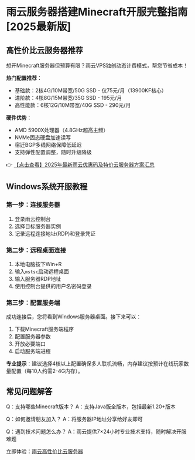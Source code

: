 # 雨云服务器搭建Minecraft开服完整指南 [2025最新版]

## 高性价比云服务器推荐

想开Minecraft服务器但预算有限？雨云VPS独创动态计费模式，帮您节省成本！

**热门配置推荐**：
- 基础款：2核4G/10M带宽/50G SSD - 仅75元/月（13900KF核心）
- 进阶款：4核8G/15M带宽/35G SSD - 195元/月
- 高性能款：6核12G/10M带宽/40G SSD - 290元/月

**硬件优势**：
- AMD 5900X处理器（4.8GHz超高主频）
- NVMe固态硬盘加速读写
- 宿迁BGP多线网络保障低延迟
- 支持弹性配置调整，随时升级降级

👉 [【点击查看】2025年最新雨云优惠码及特价云服务器方案汇总](https://bit.ly/RainYun)

## Windows系统开服教程

### 第一步：连接服务器
1. 登录雨云控制台
2. 选择目标服务器实例
3. 记录远程连接地址(RDP)和登录凭证

### 第二步：远程桌面连接
1. 本地电脑按下Win+R
2. 输入`mstsc`启动远程桌面
3. 输入服务器RDP地址
4. 使用控制台提供的用户名密码登录

### 第三步：配置服务端
成功连接后，您将看到Windows服务器桌面。接下来可以：
1. 下载Minecraft服务端程序
2. 配置服务器参数
3. 开放必要端口
4. 启动服务端进程

**专业提示**：建议选择4核以上配置确保多人联机流畅，内存建议按预计在线玩家数量配置（每10人约需2-4G内存）。

## 常见问题解答
Q：支持哪些Minecraft版本？
A：支持Java版全版本，包括最新1.20+版本

Q：如何邀请朋友加入？
A：将服务器IP地址分享给好友即可

Q：遇到技术问题怎么办？
A：雨云提供7×24小时专业技术支持，随时解决开服难题

立即体验：[雨云高性价比云服务器](https://bit.ly/RainYun)